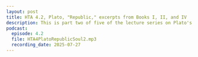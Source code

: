 ```yaml
---
layout: post
title: HTA 4.2, Plato, "Republic," excerpts from Books I, II, and IV
description: This is part two of five of the lecture series on Plato's "Republic," excerpts from Books I, II, and IV.
podcast:
  episode: 4.2
  file: HTA4PlatoRepublicSoul2.mp3
  recording_date: 2025-07-27
---
```

